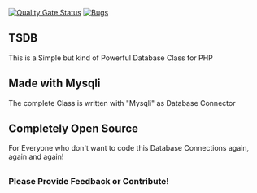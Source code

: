 [![Quality Gate Status](https://sonarcloud.io/api/project_badges/measure?project=TimyStream_PHP-Database-Class&metric=alert_status)](https://sonarcloud.io/dashboard?id=TimyStream_PHP-Database-Class) [![Bugs](https://sonarcloud.io/api/project_badges/measure?project=TimyStream_PHP-Database-Class&metric=bugs)](https://sonarcloud.io/dashboard?id=TimyStream_PHP-Database-Class)

## TSDB

This is a Simple but kind of Powerful Database Class for PHP

## Made with Mysqli
The complete Class is written with "Mysqli" as Database Connector

## Completely Open Source
For Everyone who don't want to code this Database Connections again, again and again!
##

### Please Provide Feedback or Contribute!
